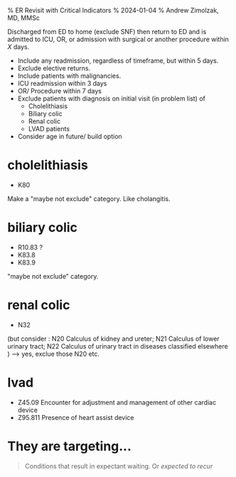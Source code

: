 % ER Revisit with Critical Indicators
% 2024-01-04
% Andrew Zimolzak, MD, MMSc


Discharged from ED to home (exclude SNF) then return to ED and is
admitted to ICU, OR, or admission with surgical or another procedure
within $X$ days.



- Include any readmission, regardless of timeframe, but within 5 days.
- Exclude elective returns.
- Include patients with malignancies.
- ICU readmission within 3 days
- OR/ Procedure within 7 days
- Exclude patients with diagnosis on initial visit (in problem list) of
    - Cholelithiasis
    - Biliary colic
    - Renal colic
    - LVAD patients
- Consider age in future/ build option



# cholelithiasis

- K80

Make a "maybe not exclude" category. Like cholangitis.



# biliary colic

- R10.83 ?
- K83.8
- K83.9

"maybe not exclude" category.



# renal colic

- N32

(but consider : N20 Calculus of kidney and ureter; N21 Calculus of lower urinary tract; N22 Calculus of urinary tract in diseases classified elsewhere ) --> yes, exclue those N20 etc.



# lvad

- Z45.09 Encounter for adjustment and management of other cardiac device
- Z95.811 Presence of heart assist device



# They are targeting...

> Conditions that result in expectant waiting. Or *expected to recur*
